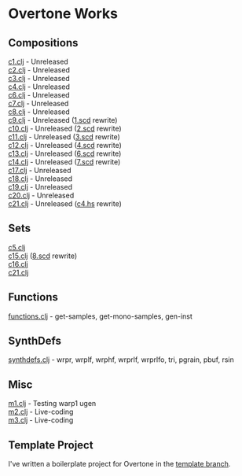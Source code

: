 # Overtone Works

## Compositions
<a href="https://github.com/paullucas/overtone-works/blob/master/src/otworks/c1.clj">c1.clj</a> - Unreleased
<br>
<a href="https://github.com/paullucas/overtone-works/blob/master/src/otworks/c2.clj">c2.clj</a> - Unreleased
<br>
<a href="https://github.com/paullucas/overtone-works/blob/master/src/otworks/c3.clj">c3.clj</a> - Unreleased
<br>
<a href="https://github.com/paullucas/overtone-works/blob/master/src/otworks/c4.clj">c4.clj</a> - Unreleased
<br>
<a href="https://github.com/paullucas/overtone-works/blob/master/src/otworks/c6.clj">c6.clj</a> - Unreleased
<br>
<a href="https://github.com/paullucas/overtone-works/blob/master/src/otworks/c7.clj">c7.clj</a> - Unreleased
<br>
<a href="https://github.com/paullucas/overtone-works/blob/master/src/otworks/c8.clj">c8.clj</a> - Unreleased
<br>
<a href="https://github.com/paullucas/overtone-works/blob/master/src/otworks/c9.clj">c9.clj</a> - Unreleased
(<a href="https://github.com/paullucas/supercollider-works/blob/master/synthdef/1.scd">1.scd</a> rewrite)
<br>
<a href="https://github.com/paullucas/overtone-works/blob/master/src/otworks/c10.clj">c10.clj</a> - Unreleased
(<a href="https://github.com/paullucas/supercollider-works/blob/master/synthdef/2.scd">2.scd</a> rewrite)
<br>
<a href="https://github.com/paullucas/overtone-works/blob/master/src/otworks/c11.clj">c11.clj</a> - Unreleased
(<a href="https://github.com/paullucas/supercollider-works/blob/master/synthdef/3.scd">3.scd</a> rewrite)
<br>
<a href="https://github.com/paullucas/overtone-works/blob/master/src/otworks/c12.clj">c12.clj</a> - Unreleased
(<a href="https://github.com/paullucas/supercollider-works/blob/master/synthdef/4.scd">4.scd</a> rewrite)
<br>
<a href="https://github.com/paullucas/overtone-works/blob/master/src/otworks/c13.clj">c13.clj</a> - Unreleased
(<a href="https://github.com/paullucas/supercollider-works/blob/master/synthdef/6.scd">6.scd</a> rewrite)
<br>
<a href="https://github.com/paullucas/overtone-works/blob/master/src/otworks/c14.clj">c14.clj</a> - Unreleased
(<a href="https://github.com/paullucas/supercollider-works/blob/master/synthdef/7.scd">7.scd</a> rewrite)
<br>
<a href="https://github.com/paullucas/overtone-works/blob/master/src/otworks/c17.clj">c17.clj</a> - Unreleased
<br>
<a href="https://github.com/paullucas/overtone-works/blob/master/src/otworks/c18.clj">c18.clj</a> - Unreleased
<br>
<a href="https://github.com/paullucas/overtone-works/blob/master/src/otworks/c19.clj">c19.clj</a> - Unreleased
<br>
<a href="https://github.com/paullucas/overtone-works/blob/master/src/otworks/c20.clj">c20.clj</a> - Unreleased
<br>
<a href="https://github.com/paullucas/overtone-works/blob/master/src/otworks/c21.clj">c21.clj</a> - Unreleased
(<a href="https://github.com/paullucas/hsc3-works/blob/master/c4.hs">c4.hs</a> rewrite)

## Sets
<a href="https://github.com/paullucas/overtone-works/blob/master/src/otworks/c5.clj">c5.clj</a>
<br>
<a href="https://github.com/paullucas/overtone-works/blob/master/src/otworks/c15.clj">c15.clj</a>
(<a href="https://github.com/paullucas/supercollider-works/blob/master/synthdef/8.scd">8.scd</a> rewrite)
<br>
<a href="https://github.com/paullucas/overtone-works/blob/master/src/otworks/c16.clj">c16.clj</a>
<br>
<a href="https://github.com/paullucas/overtone-works/blob/master/src/otworks/c21.clj">c21.clj</a>

## Functions
<a href="https://github.com/paullucas/overtone-works/blob/master/src/otworks/functions.clj">functions.clj</a> - get-samples, get-mono-samples, gen-inst

## SynthDefs
<a href="https://github.com/paullucas/overtone-works/blob/master/src/otworks/synthdefs.clj">synthdefs.clj</a> - wrpr, wrplf, wrphf, wrprlf, wrprlfo, tri, pgrain, pbuf, rsin

## Misc
<a href="https://github.com/paullucas/overtone-works/blob/master/src/otworks/m1.clj">m1.clj</a> - Testing warp1 ugen
<br>
<a href="https://github.com/paullucas/overtone-works/blob/master/src/otworks/m2.clj">m2.clj</a> - Live-coding
<br>
<a href="https://github.com/paullucas/overtone-works/blob/master/src/otworks/m3.clj">m3.clj</a> - Live-coding

## Template Project
<p>I've written a boilerplate project for Overtone in the <a href="https://github.com/paullucas/overtone-works/tree/template">template branch</a>.
